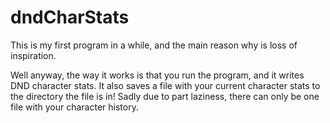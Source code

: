 # dndCharStats

This is my first program in a while, and the main reason why is loss of inspiration.

Well anyway, the way it works is that you run the program, and it writes DND character stats. It also saves a file with your current character stats to the directory the file is in! Sadly due to part laziness, there can only be one file with your character history.
